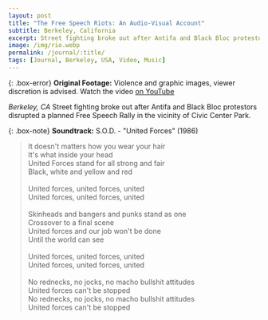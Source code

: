 ```yaml
---
layout: post
title: "The Free Speech Riots: An Audio-Visual Account"
subtitle: Berkeley, California
excerpt: Street fighting broke out after Antifa and Black Bloc protestors disrupted a planned Free Speech Rally at Berkeley's Civic Center Park ...
image: /img/rio.webp
permalink: /journal/:title/
tags: [Journal, Berkeley, USA, Video, Music]
---
```


{: .box-error}
<b>Original Footage:</b> Violence and graphic images, viewer discretion is advised. Watch the video <a href="https://www.youtube.com/embed/3cSBrE1ETDg">on YouTube<i class="fab fa-youtube" role="presentation"></i><i class="fas fa-external-link-alt" role="presentation"></i></a>

<em>Berkeley, CA</em> Street fighting broke out after Antifa and Black Bloc protestors disrupted a planned Free Speech Rally in the vicinity of Civic Center Park.

{: .box-note}
<b>Soundtrack:</b> S.O.D. - "United Forces" (1986)

> It doesn't matters how you wear your hair<br>
It's what inside your head<br>
United Forces stand for all strong and fair<br>
Black, white and yellow and red<br><br>
United forces, united forces, united<br>
United forces, united forces, united<br><br>
Skinheads and bangers and punks stand as one<br>
Crossover to a final scene<br>
United forces and our job won't be done<br>
Until the world can see<br><br>
United forces, united forces, united<br>
United forces, united forces, united<br><br>
No rednecks, no jocks, no macho bullshit attitudes<br>
United forces can't be stopped<br>
No rednecks, no jocks, no macho bullshit attitudes<br>
United forces can't be stopped
